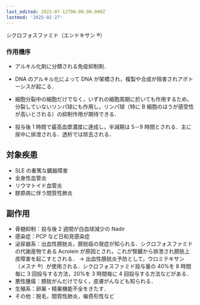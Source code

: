 ```yaml
---
last_edited: 2022-07-12T00:00:00.000Z
lastmod: '2025-02-27'
---
```






シクロフォスファミド（エンドキサン ®）

### 作用機序

- アルキル化剤に分類される免疫抑制剤．

- DNA のアルキル化によって DNA が架橋され，複製や合成が阻害されアポトーシスが起こる．

- 細胞分裂中の細胞だけでなく，いずれの細胞周期に於いても作用するため，分裂していないリンパ球にも作用し，リンパ球（特に B 細胞のほうが感受性が高いとされる）の抑制作用が期待できる．

- 投与後 1 時間で最高血漿濃度に達成し，半減期は 5－9 時間とされる．主に尿中に排泄される．透析では除去される．

## 対象疾患

- SLE の重篤な臓器障害
- 全身性血管炎
- リウマトイド血管炎
- 膠原病に伴う間質性肺炎

## 副作用

- 骨髄抑制：投与後 2 週間が白血球減少の Nadir
- 感染症：PCP など日和見感染症
- 泌尿器系：出血性膀胱炎，膀胱癌の発症が知られる．シクロフォスファミドの代謝産物である Acrolein が原因とされ，これが腎臓から排泄され膀胱上皮障害を起こすとされる．
  → 出血性膀胱炎予防として，ウロミテキサン（メスナ ®）が使用される．シクロフォスファミド投与量の 40%を 8 時間毎に 3 回投与する方法，20%を 3 時間毎に 4 回投与する方法などがある．
- 悪性腫瘍：膀胱がんだけでなく，皮膚がんなども知られる．
- 生殖系：卵巣・精巣機能不全をきたす．
- その他：脱毛，間質性肺炎，催奇形性など
